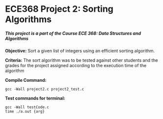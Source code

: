 # ECE368 Project 2: Sorting Algorithms

<h5>This project is a part of the Course ECE 368: Data Structures and Algorithms</h5>

<b>Objective:</b>
	Sort a given list of integers using
	an efficient sorting algorithm.

<b>Criteria:</b>
	The sort algorithm was to be tested
	against other students and the grades
	for the project assigned according to
	the execution time of the algorithm

<b>Compile Command:</b>

	gcc -Wall project2.c project2_test.c

<b>Test commands for terminal:</b>

	gcc -Wall testCode.c
	time ./a.out {arg}
